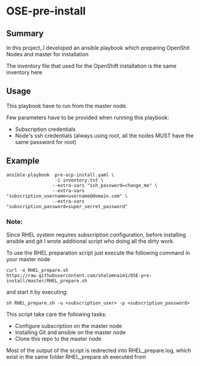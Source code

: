# OSE-pre-install

## Summary

In this project, I developed an ansible playbook which preparing OpenShit Nodes and master for installation

The inventory file that used for the OpenShift installation is the same inventory here

## Usage
This playbook have to run from the master node.

Few parameters have to be provided when running this playbook:
* Subscription credentials
* Node's ssh credentials  (always using root, all the nodes MUST have the same password for root)

## Example
```shell
ansible-playbook  pre-ocp-install.yaml \
                  -i inventory.txt \
                 --extra-vars "ssh_password=change_me" \ 
                 --extra-vars "subscription_username=username@domain.com" \
                 --extra-vars "subscription_password=super_secret_password"
```
### Note:
Since RHEL system requires subscription configuration, before installing ansible and git I wrote additional script who doing all the dirty work.

To use the RHEL preparation script just execute the following command in your master node

```{shell}
curl -o RHEL_prepare.sh https://raw.githubusercontent.com/shalomnaim1/OSE-pre-install/master/RHEL_prepare.sh
```

and start it by executing:
```{shell}
sh RHEL_prepare.sh -u <subscription_user> -p <subscription_password>
```

This script take care the following tasks:
* Configure subscription on the master node
* Installing Git and ansible on the master node
* Clone this repo to the master node

Most of the output of the script is redirected into RHEL_prepare.log, which exist in the same folder RHEL_prepare.sh executed from
